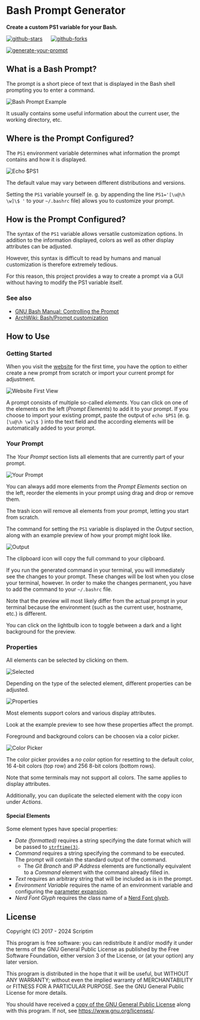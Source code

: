 # Bash Prompt Generator

**Create a custom PS1 variable for your Bash.**

[![github-stars](https://img.shields.io/github/stars/Scriptim/bash-prompt-generator?style=social)](https://github.com/Scriptim/bash-prompt-generator/stargazers "Stargazers")
&emsp;
[![github-forks](https://img.shields.io/github/forks/Scriptim/bash-prompt-generator?style=social)](https://github.com/Scriptim/bash-prompt-generator/fork "Forks")


<!-- badge generated using https://forthebadge.com/generator/ -->
[![generate-your-prompt](./docs/generate-your-prompt.svg)](https://bash-prompt-generator.org "Check it out")

## What is a Bash  Prompt?

The prompt is a short piece of text that is displayed in the Bash shell prompting you to enter a command.

![Bash Prompt Example](./docs/bash_prompt_example.png)

It usually contains some useful information about the current user, the working directory, etc.

## Where is the Prompt Configured?

The `PS1` environment variable determines what information the prompt contains and how it is displayed.

![Echo $PS1](./docs/bash_echo_ps1.png)

The default value may vary between different distributions and versions.

Setting the `PS1` variable yourself (e.&nbsp;g. by appending the line `PS1='[\u@\h \w]\$ '` to your `~/.bashrc` file) allows you to customize your prompt.

## How is the Prompt Configured?

The syntax of the `PS1` variable allows versatile customization options.
In addition to the information displayed, colors as well as other display attributes can be adjusted.

However, this syntax is difficult to read by humans and manual customization is therefore extremely tedious.

For this reason, this project provides a way to create a prompt via a GUI without having to modify the PS1 variable itself.

### See also

- [GNU Bash Manual: Controlling the Prompt](https://www.gnu.org/software/bash/manual/html_node/Controlling-the-Prompt.html)
- [ArchWiki: Bash/Prompt customization](https://wiki.archlinux.org/index.php/Bash/Prompt_customization)

## How to Use

### Getting Started

When you visit the [website](https://bash-prompt-generator.org) for the first time, you have the option to either create a new prompt from scratch or import your current prompt for adjustment.

![Website First View](./docs/bash_prompt_generator_initial.png)

A prompt consists of multiple so-called *elements*.
You can click on one of the elements on the left (*Prompt Elements*) to add it to your prompt.
If you choose to import your existing prompt, paste the output of `echo $PS1` (e.&nbsp;g. `[\u@\h \w]\$ `) into the text field and the according elements will be automatically added to your prompt.

### Your Prompt

The *Your Prompt* section lists all elements that are currently part of your prompt.

![Your Prompt](./docs/bash_prompt_generator_your_prompt.png)

You can always add more elements from the *Prompt Elements* section on the left, reorder the elements in your prompt using drag and drop or remove them.

The trash icon will remove all elements from your prompt, letting you start from scratch.

The command for setting the `PS1` variable is displayed in the *Output* section, along with an example preview of how your prompt might look like.

![Output](./docs/bash_prompt_generator_output.png)

The clipboard icon will copy the full command to your clipboard.

If you run the generated command in your terminal, you will immediately see the changes to your prompt.
These changes will be lost when you close your terminal, however.
In order to make the changes permanent, you have to add the command to your `~/.bashrc` file.

Note that the preview will most likely differ from the actual prompt in your terminal because the environment (such as the current user, hostname, etc.) is different.

You can click on the lightbulb icon to toggle between a dark and a light background for the preview.

### Properties

All elements can be selected by clicking on them.

![Selected](./docs/bash_prompt_generator_selected.png)

Depending on the type of the selected element, different properties can be adjusted.

![Properties](./docs/bash_prompt_generator_properties.png)

Most elements support colors and various display attributes.

Look at the example preview to see how these properties affect the prompt.

Foreground and background colors can be choosen via a color picker.

![Color Picker](./docs/bash_prompt_generator_colors.png)

The color picker provides a *no color* option for resetting to the default color, 16 4-bit colors (top row) and 256 8-bit colors (bottom rows).

Note that some terminals may not support all colors.
The same applies to display attributes.

Additionally, you can duplicate the selected element with the copy icon under *Actions*.

#### Special Elements

Some element types have special properties:

* *Date (formatted)* requires a string specifying the date format which will be passed to [`strftime(3)`](https://linux.die.net/man/3/strftime "man 3 strftime").
* *Command* requires a string specifying the command to be executed.
The prompt will contain the standard output of the command.
  * The *Git Branch* and *IP Address* elements are functionally equivalent to a *Command* element with the command already filled in.
* *Text* requires an arbitrary string that will be included as is in the prompt.
* *Environment Variable* requires the name of an environment variable and configuring the [parameter expansion](https://www.gnu.org/software/bash/manual/html_node/Shell-Parameter-Expansion.html "GNU Bash Manual: Shell Parameter Expansion").
* *Nerd Font Glyph* requires the class name of a [Nerd Font glyph](https://www.nerdfonts.com/cheat-sheet "Nerd Fonts Cheat Sheet").

## License

Copyright (C) 2017 - 2024 Scriptim

This program is free software: you can redistribute it and/or modify it under the terms of the GNU General Public License as published by the Free Software Foundation, either version 3 of the License, or (at your option) any later version.

This program is distributed in the hope that it will be useful, but WITHOUT ANY WARRANTY; without even the implied warranty of    MERCHANTABILITY or FITNESS FOR A PARTICULAR PURPOSE.  See the GNU General Public License for more details.

You should have received a [copy of the GNU General Public License](./LICENSE) along with this program.  If not, see <https://www.gnu.org/licenses/>.
